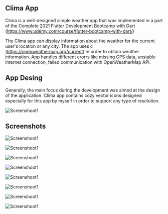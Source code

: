 ## Clima App
Clima is a well-designed simple weather app that was implemented in a part of the Complete 2021 Flutter Development Bootcamp with Dart (https://www.udemy.com/course/flutter-bootcamp-with-dart/)

The Clima app can display information about the weather for the current user's location or any city.
The app uses c (https://openweathermap.org/current) in order to obtain weather information.
App handles different erorrs like missing GPS data, unstable internet connection, failed communication with OpenWeatherMap API.

## App Desing
Generally, the main focus during the development was aimed at the design of the application.
Clima app contains cozy vector icons designed especially for this app by myself in order to support any type of resolution.

![Screenshoot1](https://raw.githubusercontent.com/Dmytro-Pashko/Clima/master/git_description/clima_icons.png)

## Screenshots

![Screenshoot1](https://raw.githubusercontent.com/Dmytro-Pashko/Clima/master/git_description/Screenshot_1.png)

![Screenshoot1](https://raw.githubusercontent.com/Dmytro-Pashko/Clima/master/git_description/Screenshot_2.png)

![Screenshoot1](https://raw.githubusercontent.com/Dmytro-Pashko/Clima/master/git_description/Screenshot_6.png)

![Screenshoot1](https://raw.githubusercontent.com/Dmytro-Pashko/Clima/master/git_description/Screenshot_7.png)

![Screenshoot1](https://raw.githubusercontent.com/Dmytro-Pashko/Clima/master/git_description/Screenshot_4.png)

![Screenshoot1](https://raw.githubusercontent.com/Dmytro-Pashko/Clima/master/git_description/loading.gif)

![Screenshoot1](https://raw.githubusercontent.com/Dmytro-Pashko/Clima/master/git_description/Screenshot_3.png)

![Screenshoot1](https://raw.githubusercontent.com/Dmytro-Pashko/Clima/master/git_description/Screenshot_5.png)
